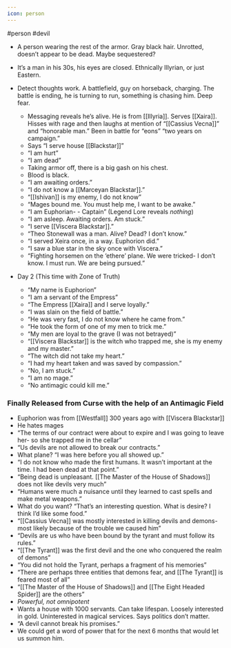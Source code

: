 ```yaml
---
icon: person 
---
```

#person #devil

- A person wearing the rest of the armor. Gray black hair. Unrotted, doesn’t appear to be dead. Maybe sequestered?
- It’s a man in his 30s, his eyes are closed. Ethnically Illyrian, or just Eastern.
- Detect thoughts work. A battlefield, guy on horseback, charging. The battle is ending, he is turning to run, something is chasing him. Deep fear.
    - Messaging reveals he’s alive. He is from [[Illyria]]. Serves [[Xaira]]. Hisses with rage and then laughs at mention of “[[Cassius Vecna]]” and “honorable man.” Been in battle for “eons” “two years on campaign.”
    - Says “I serve house [[Blackstar]]”
    - “I am hurt”
    - “I am dead”
    - Taking armor off, there is a big gash on his chest.
    - Blood is black.
    - “I am awaiting orders.”
    - “I do not know a [[Marceyan Blackstar]].”
    - “[[Ishivan]] is my enemy, I do not know”
    - “Mages bound me. You must help me, I want to be awake.”
    - “I am Euphorian- - Captain” (Legend Lore reveals _nothing_)
    - “I am asleep. Awaiting orders. Am stuck.”
    - “I serve [[Viscera Blackstar]].”
    - “Theo Stonewall was a man. Alive? Dead? I don’t know.”
    - “I served Xeira once, in a way. Euphorion did.”
    - “I saw a blue star in the sky once with Viscera.”
    - “Fighting horsemen on the ‘ethere’ plane. We were tricked- I don’t know. I must run. We are being pursued.”

- Day 2 (This time with Zone of Truth)
    - “My name is Euphorion”
    - “I am a servant of the Empress”
    - “The Empress [[Xaira]] and I serve loyally.”
    - “I was slain on the field of battle.”
    - “He was very fast, I do not know where he came from.”
    - “He took the form of one of my men to trick me.”
    - “My men are loyal to the grave (I was not betrayed)”
    - “[[Viscera Blackstar]] is the witch who trapped me, she is my enemy and my master.”
    - “The witch did not take my heart.”
    - “I had my heart taken and was saved by compassion.”
    - “No, I am stuck.”
    - “I am no mage.”
    - “No antimagic could kill me.”

### Finally Released from Curse with the help of an Antimagic Field

- Euphorion was from [[Westfall]] 300 years ago with [[Viscera Blackstar]]
- He hates mages
- “The terms of our contract were about to expire and I was going to leave her- so she trapped me in the cellar”
- “Us devils are not allowed to break our contracts.”
- What plane? “I was here before you all showed up.”
- “I do not know who made the first humans. It wasn’t important at the time. I had been dead at that point.”
- “Being dead is unpleasant. [[The Master of the House of Shadows]] does not like devils very much”
- “Humans were much a nuisance until they learned to cast spells and make metal weapons.”
- What do you want? “That’s an interesting question. What is desire? I think I’d like some food.”
- “[[Cassius Vecna]] was mostly interested in killing devils and demons- most likely because of the trouble we caused him”
- “Devils are us who have been bound by the tyrant and must follow its rules.”
- “[[The Tyrant]] was the first devil and the one who conquered the realm of demons”
- “You did not hold the Tyrant, perhaps a fragment of his memories”
- “There are perhaps three entities that demons fear, and [[The Tyrant]] is feared most of all”
- “[[The Master of the House of Shadows]] and [[The Eight Headed Spider]] are the others”
- _Powerful, not omnipotent_
- Wants a house with 1000 servants. Can take lifespan. Loosely interested in gold. Uninterested in magical services. Says politics don’t matter.
- “A devil cannot break his promises.”
- We could get a word of power that for the next 6 months that would let us summon him.